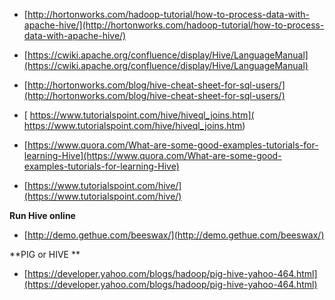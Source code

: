 * [http://hortonworks.com/hadoop-tutorial/how-to-process-data-with-apache-hive/](http://hortonworks.com/hadoop-tutorial/how-to-process-data-with-apache-hive/)

* [https://cwiki.apache.org/confluence/display/Hive/LanguageManual](https://cwiki.apache.org/confluence/display/Hive/LanguageManual)


* [http://hortonworks.com/blog/hive-cheat-sheet-for-sql-users/](http://hortonworks.com/blog/hive-cheat-sheet-for-sql-users/)

* [ https://www.tutorialspoint.com/hive/hiveql_joins.htm]( https://www.tutorialspoint.com/hive/hiveql_joins.htm)


* [https://www.quora.com/What-are-some-good-examples-tutorials-for-learning-Hive](https://www.quora.com/What-are-some-good-examples-tutorials-for-learning-Hive)

* [https://www.tutorialspoint.com/hive/](https://www.tutorialspoint.com/hive/)

**Run Hive online**
* [http://demo.gethue.com/beeswax/](http://demo.gethue.com/beeswax/)

**PIG or HIVE **

* [https://developer.yahoo.com/blogs/hadoop/pig-hive-yahoo-464.html](https://developer.yahoo.com/blogs/hadoop/pig-hive-yahoo-464.html)